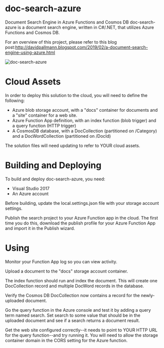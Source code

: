 # doc-search-azure
Document Search Engine in Azure Functions and Cosmos DB
doc-search-azure is a document search engine, written in C#/.NET, that utilizes Azure Functions and Cosmos DB.

For an overview of this project, please refer to this blog post:http://davidpallmann.blogspot.com/2019/02/a-document-search-engine-using-azure.html

![doc-search-azure](https://pallmannsearch.blob.core.windows.net/site/search-azurefunc-logo.png)

# Cloud Assets

In order to deploy this solution to the cloud, you will need to define the following:
* Azure blob storage account, with a "docs" container for documents and a "site" container for a web site.
* Azure Function App definition, with an index function (blob trigger) and a query function (HTTP trigger)
* A CosmosDB database, with a DocCollection (partitioned on /Category) and a DocWordCollection (partitioned on /DocId)

The solution files will need updating to refer to YOUR cloud assets.

# Building and Deploying

To build and deploy doc-search-azure, you need:
* Visual Studio 2017
* An Azure account

Before building, update the local.settings.json file with your storage account settings. 

Publish the search project to your Azure Function app in the cloud. The first time you do this, download the publish profile for your Azure Function App and import it in the Publish wizard.

# Using

Monitor your Function App log so you can view activity.

Upload a document to the "docs" storage account container. 

The index function should run and index the document. This will create one DocCollection record and multiple DocWord records in the database.

Verify the Cosmos DB DocCollection now contains a record for the newly-uploaded document.

Go the query function in the Azure console and test it by adding a query term named search. Set search to some value that should be in the uploaded document and see if a search returns a document result.

Get the web site configured correctly--it needs to point to YOUR HTTP URL for the query function--and try running it. You will need to allow the storage container domain in the CORS setting for the Azure function.


